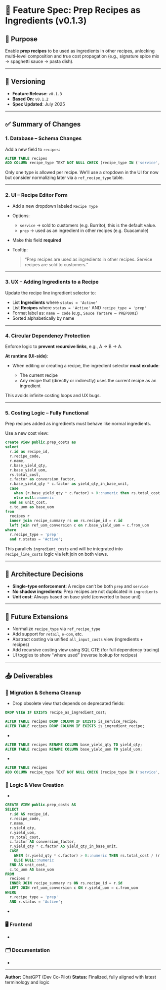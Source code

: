 # 📘 Feature Spec: Prep Recipes as Ingredients (v0.1.3)

## 🧩 Purpose

Enable **prep recipes** to be used as ingredients in other recipes, unlocking multi-level composition and true cost propagation (e.g., signature spice mix → spaghetti sauce → pasta dish).

---

## 📌 Versioning

* **Feature Release**: `v0.1.3`
* **Based On**: `v0.1.2`
* **Spec Updated**: July 2025

---

## ✅ Summary of Changes

### 1. Database – Schema Changes

Add a new field to `recipes`:

```sql
ALTER TABLE recipes
ADD COLUMN recipe_type TEXT NOT NULL CHECK (recipe_type IN ('service', 'prep'));
```

Only one type is allowed per recipe. We'll use a dropdown in the UI for now but consider normalizing later via a `ref_recipe_type` table.

---

### 2. UI – Recipe Editor Form

* Add a new dropdown labeled `Recipe Type`
* Options:

  * `service` → sold to customers (e.g. Burrito), this is the default value.
  * `prep` → used as an ingredient in other recipes (e.g. Guacamole)
* Make this field **required**
* Tooltip:

  > “Prep recipes are used as ingredients in other recipes. Service recipes are sold to customers.”

---

### 3. UX – Adding Ingredients to a Recipe

Update the recipe line ingredient selector to:

* List **Ingredients** where `status = 'Active'`
* List **Recipes** where `status = 'Active'` AND `recipe_type = 'prep'`
* Format label as: `name – code` (e.g., `Sauce Tartare – PREP0001`)
* Sorted alphabetically by name

---

### 4. Circular Dependency Protection

Enforce logic to **prevent recursive links**, e.g., A → B → A.

**At runtime (UI-side)**:

* When editing or creating a recipe, the ingredient selector **must exclude**:

  * The current recipe
  * Any recipe that (directly or indirectly) uses the current recipe as an ingredient

This avoids infinite costing loops and UX bugs.

---

### 5. Costing Logic – Fully Functional

Prep recipes added as ingredients must behave like normal ingredients.

Use a new cost view:

```sql
create view public.prep_costs as
select
  r.id as recipe_id,
  r.recipe_code,
  r.name,
  r.base_yield_qty,
  r.base_yield_uom,
  rs.total_cost,
  c.factor as conversion_factor,
  r.base_yield_qty * c.factor as yield_qty_in_base_unit,
  case
    when (r.base_yield_qty * c.factor) > 0::numeric then rs.total_cost / (r.base_yield_qty * c.factor)
    else null::numeric
  end as unit_cost,
  c.to_uom as base_uom
from
  recipes r
  inner join recipe_summary rs on rs.recipe_id = r.id
  left join ref_uom_conversion c on r.base_yield_uom = c.from_uom
where
  r.recipe_type = 'prep'
  and r.status = 'Active';
```

This parallels `ingredient_costs` and will be integrated into `recipe_line_costs` logic via left join on both views.

---

## 🧠 Architecture Decisions

* **Single-type enforcement**: A recipe can’t be both `prep` and `service`
* **No shadow ingredients**: Prep recipes are not duplicated in `ingredients`
* **Unit cost**: Always based on base yield (converted to base unit)

---

## 🔮 Future Extensions

* Normalize `recipe_type` via `ref_recipe_type`
* Add support for `retail`, `e-com`, etc.
* Abstract costing via unified `all_input_costs` view (ingredients + recipes)
* Add recursive costing view using SQL CTE (for full dependency tracing)
* UI toggles to show “where used” (reverse lookup for recipes)

---

## 📤 Deliverables

### 🔧 Migration & Schema Cleanup

* Drop obsolete view that depends on deprecated fields:

```sql
DROP VIEW IF EXISTS recipe_as_ingredient_cost;
```

```sql
ALTER TABLE recipes DROP COLUMN IF EXISTS is_service_recipe;
ALTER TABLE recipes DROP COLUMN IF EXISTS is_ingredient_recipe;
```

*

```sql
ALTER TABLE recipes RENAME COLUMN base_yield_qty TO yield_qty;
ALTER TABLE recipes RENAME COLUMN base_yield_uom TO yield_uom;
```

*

```sql
ALTER TABLE recipes
ADD COLUMN recipe_type TEXT NOT NULL CHECK (recipe_type IN ('service', 'prep'));
```

### 🧩 Logic & View Creation

*

```sql
CREATE VIEW public.prep_costs AS
SELECT
  r.id AS recipe_id,
  r.recipe_code,
  r.name,
  r.yield_qty,
  r.yield_uom,
  rs.total_cost,
  c.factor AS conversion_factor,
  r.yield_qty * c.factor AS yield_qty_in_base_unit,
  CASE
    WHEN (r.yield_qty * c.factor) > 0::numeric THEN rs.total_cost / (r.yield_qty * c.factor)
    ELSE NULL::numeric
  END AS unit_cost,
  c.to_uom AS base_uom
FROM
  recipes r
  INNER JOIN recipe_summary rs ON rs.recipe_id = r.id
  LEFT JOIN ref_uom_conversion c ON r.yield_uom = c.from_uom
WHERE
  r.recipe_type = 'prep'
  AND r.status = 'Active';
```

*

### 🖥️ Frontend

*

### 🗂️ Documentation

*

---

**Author:** ChatGPT (Dev Co-Pilot)
**Status:** Finalized, fully aligned with latest terminology and logic
